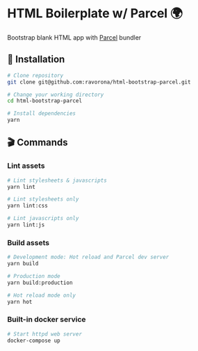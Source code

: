 # HTML Boilerplate w/ Parcel 🌍
Bootstrap blank HTML app with [Parcel](https://parceljs.org) bundler

## 🚀 Installation
```bash
# Clone repository
git clone git@github.com:ravorona/html-bootstrap-parcel.git

# Change your working directory
cd html-bootstrap-parcel

# Install dependencies
yarn
```

## 🎬 Commands
### Lint assets
```bash
# Lint stylesheets & javascripts
yarn lint

# Lint stylesheets only
yarn lint:css

# Lint javascripts only
yarn lint:js
```
### Build assets
```bash
# Development mode: Hot reload and Parcel dev server
yarn build

# Production mode
yarn build:production

# Hot reload mode only
yarn hot
```
### Built-in docker service
```bash
# Start httpd web server
docker-compose up
```

